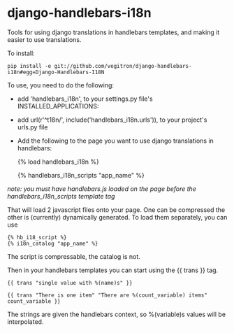 django-handlebars-i18n
======================

Tools for using django translations in handlebars templates, and making it easier to use translations.

To install:

    pip install -e git://github.com/vegitron/django-handlebars-i18n#egg=Django-Handlebars-I18N
    
To use, you need to do the following:

* add 'handlebars_i18n', to your settings.py file's INSTALLED_APPLICATIONS:
* add  url(r'^t18n/', include('handlebars_i18n.urls')), to your project's urls.py file
* Add the following to the page you want to use django translations in handlebars:


    {% load handlebars_i18n %}
    
    {% handlebars_i18n_scripts "app_name" %}

*note: you must have handlebars.js loaded on the page before the handlebars_i18n_scripts template tag*

That will load 2 javascript files onto your page.  One can be compressed the other is (currently) dynamically generated.  To load them separately, you can use

    {% hb_i18_script %}
    {% i18n_catalog "app_name" %}
    
The script is compressable, the catalog is not.

Then in your handlebars templates you can start using the {{ trans }} tag.  

    {{ trans "single value with %(name)s" }}
    
    {{ trans "There is one item" "There are %(count_variable) items" count_variable }}
    
The strings are given the handlebars context, so %(variable)s values will be interpolated.    
